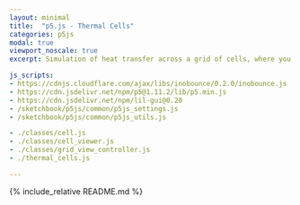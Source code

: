 ```yaml
---
layout: minimal
title:  "p5.js - Thermal Cells"
categories: p5js
modal: true
viewport_noscale: true
excerpt: Simulation of heat transfer across a grid of cells, where you can add heat sources, heat sinks, and thermal walls to see how the heat dissipates.

js_scripts:
- https://cdnjs.cloudflare.com/ajax/libs/inobounce/0.2.0/inobounce.js
- https://cdn.jsdelivr.net/npm/p5@1.11.2/lib/p5.min.js
- https://cdn.jsdelivr.net/npm/lil-gui@0.20
- /sketchbook/p5js/common/p5js_settings.js
- /sketchbook/p5js/common/p5js_utils.js

- ./classes/cell.js
- ./classes/cell_viewer.js
- ./classes/grid_view_controller.js
- ./thermal_cells.js

---
```


{% include_relative README.md %}

